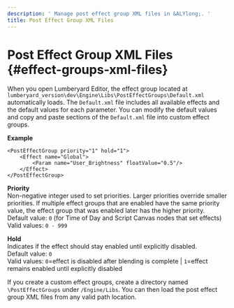 ```yaml
---
description: ' Manage post effect group XML files in &ALYlong;. '
title: Post Effect Group XML Files
---
```

# Post Effect Group XML Files {#effect-groups-xml-files}

When you open Lumberyard Editor, the effect group located at `lumberyard_version\dev\Engine\Libs\PostEffectGroups\Default.xml` automatically loads\. The `Default.xml` file includes all available effects and the default values for each parameter\. You can modify the default values and copy and paste sections of the `Default.xml` file into custom effect groups\.

**Example**  

```
<PostEffectGroup priority="1" hold="1">
    <Effect name="Global">
        <Param name="User_Brightness" floatValue="0.5"/>
    </Effect>
</PostEffectGroup>
```

**Priority**  
Non\-negative integer used to set priorities\. Larger priorities override smaller priorities\. If multiple effect groups that are enabled have the same priority value, the effect group that was enabled later has the higher priority\.  
Default value: `0` \(for Time of Day and Script Canvas nodes that set effects\)  
Valid values: `0 - 999`

**Hold**  
Indicates if the effect should stay enabled until explicitly disabled\.  
Default value: `0`  
Valid values: `0`=effect is disabled after blending is complete \| `1`=effect remains enabled until explicitly disabled

If you create a custom effect groups, create a directory named `\PostEffectGroups` under `/Engine/Libs`\. You can then load the post effect group XML files from any valid path location\.